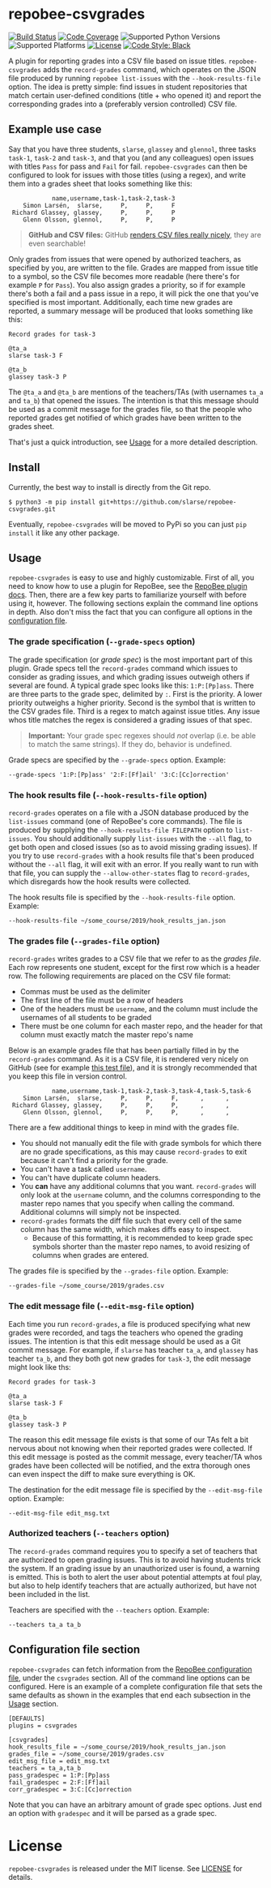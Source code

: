 # repobee-csvgrades

[![Build Status](https://travis-ci.com/slarse/repobee-csvgrades.svg)](https://travis-ci.com/slarse/repobee-csvgrades)
[![Code Coverage](https://codecov.io/gh/slarse/repobee-csvgrades/branch/master/graph/badge.svg)](https://codecov.io/gh/slarse/repobee-csvgrades)
![Supported Python Versions](https://img.shields.io/badge/python-3.6%2C%203.7%2C%203.8-blue)
![Supported Platforms](https://img.shields.io/badge/platforms-Linux%2C%20macOS-blue.svg)
[![License](https://img.shields.io/badge/license-MIT-blue.svg)](LICENSE)
[![Code Style: Black](https://img.shields.io/badge/code%20style-black-000000.svg)](https://github.com/ambv/black)

A plugin for reporting grades into a CSV file based on issue titles.
`repobee-csvgrades` adds the `record-grades` command, which operates on the
JSON file produced by running `repobee list-issues` with the
`--hook-results-file` option. The idea is pretty simple: find issues in student
repositories that match certain user-defined conditions (title + who opened it)
and report the corresponding grades into a (preferably version controlled) CSV
file.

## Example use case
Say that you have three students, `slarse`, `glassey` and `glennol`, three tasks
`task-1`, `task-2` and `task-3`, and that you (and any colleagues) open issues
with titles `Pass` for pass and `Fail` for fail. `repobee-csvgrades` can then
be configured to look for issues with those titles (using a regex), and write
them into a grades sheet that looks something like this:

```
            name,username,task-1,task-2,task-3
    Simon Larsén,  slarse,     P,     P,     F
 Richard Glassey, glassey,     P,     P,     P
    Glenn Olsson, glennol,     P,     P,     P
```

> **GitHub and CSV files:** GitHub
> [renders CSV files really nicely](https://help.github.com/en/articles/rendering-csv-and-tsv-data),
> they are even searchable!

Only grades from issues that were opened by authorized teachers, as specified
by you, are written to the file. Grades are mapped from issue title to a
symbol, so the CSV file becomes more readable (here there's for example `P` for
`Pass`). You also assign grades a priority, so if for example there's both a
fail and a pass issue in a repo, it will pick the one that you've specified is
most important.  Additionally, each time new grades are reported, a summary
message will be produced that looks something like this:

```
Record grades for task-3

@ta_a
slarse task-3 F

@ta_b
glassey task-3 P
```

The `@ta_a` and `@ta_b` are mentions of the teachers/TAs (with usernames `ta_a`
and `ta_b`) that opened the issues. The intention is that this message should be
used as a commit message for the grades file, so that the people who reported
grades get notified of which grades have been written to the grades sheet.

That's just a quick introduction, see [Usage](#usage) for a more detailed
description.

## Install
Currently, the best way to install is directly from the Git repo.

```
$ python3 -m pip install git+https://github.com/slarse/repobee-csvgrades.git
```

Eventually, `repobee-csvgrades` will be moved to PyPi so you can just `pip
install` it like any other package.

## Usage
`repobee-csvgrades` is easy to use and highly customizable. First of all, you
need to know how to use a plugin for RepoBee, see the
[RepoBee plugin docs](https://repobee.readthedocs.io/en/stable/plugins.html).
Then, there are a few key parts to familiarize yourself with before using it,
however. The following sections explain the command line options in depth. Also
don't miss the fact that you can configure all options in the
[configuration file](#configuration-file-section).

### The grade specification (`--grade-specs` option)
The grade specification (or _grade spec_) is the most important part of this
plugin. Grade specs tell the `record-grades` command which issues to consider as
grading issues, and which grading issues outweigh others if several are found. A
typical grade spec looks like this: `1:P:[Pp]ass`. There are three parts to the
grade spec, delimited by `:`. First is the priority. A lower priority outweighs
a higher priority. Second is the symbol that is written to the CSV grades file.
Third is a regex to match against issue titles. Any issue whos title matches the
regex is considered a grading issues of that spec.

> **Important:** Your grade spec regexes should _not_ overlap (i.e. be able to
> match the same strings). If they do, behavior is undefined.

Grade specs are specified by the `--grade-specs` option. Example:

```
--grade-specs '1:P:[Pp]ass' '2:F:[Ff]ail' '3:C:[Cc]orrection'
```

### The hook results file (`--hook-results-file` option)
`record-grades` operates on a file with a JSON database produced by the
`list-issues` command (one of RepoBee's core commands). The file is produced by
supplying the `--hook-results-file FILEPATH` option to `list-issues`. You
should additionally supply `list-issues` with the `--all` flag, to get both open
and closed issues (so as to avoid missing grading issues). If you try to use
`record-grades` with a hook results file that's been produced without the
`--all` flag, it will exit with an error. If you really want to run with that
file, you can supply the `--allow-other-states` flag to `record-grades`, which
disregards how the hook results were collected.

The hook results file is specified by the `--hook-results-file` option. Example:

```
--hook-results-file ~/some_course/2019/hook_results_jan.json
```

### The grades file (`--grades-file` option)
`record-grades` writes grades to a CSV file that we refer to as the _grades
file_. Each row represents one student, except for the first row which is a
header row. The following requirements are placed on the CSV file format:

* Commas must be used as the delimiter
* The first line of the file must be a row of headers
* One of the headers must be `username`, and the column must include the
  usernames of all students to be graded
* There must be one column for each master repo, and the header for that column
  must exactly match the master repo's name

Below is an example grades file that has been partially filled in by the
`record-grades` command. As it is a CSV file, it is rendered very nicely on
GitHub (see for example [this test file](/tests/expected_grades.csv)), and it
is strongly recommended that you keep this file in version control.

```
            name,username,task-1,task-2,task-3,task-4,task-5,task-6
    Simon Larsén,  slarse,     P,     P,     F,      ,      ,  
 Richard Glassey, glassey,     P,     P,     P,      ,      ,  
    Glenn Olsson, glennol,     P,     P,     P,      ,      ,  
```

There are a few additional things to keep in mind with the grades file.

* You should not manually edit the file with grade symbols for which there are
  no grade specifications, as this may cause `record-grades` to exit because it
  can't find a priority for the grade.
* You can't have a task called `username`.
* You can't have duplicate column headers.
* You **can** have any additional columns that you want. `record-grades` will
  only look at the `username` column, and the columns corresponding to the
  master repo names that you specify when calling the command. Additional
  columns will simply not be inspected.
* `record-grades` formats the diff file such that every cell of the same column
  has the same width, which makes diffs easy to inspect.
  - Because of this formatting, it is recommended to keep grade spec symbols
    shorter than the master repo names, to avoid resizing of columns when grades
    are entered.

The grades file is specified by the `--grades-file` option. Example:

```
--grades-file ~/some_course/2019/grades.csv
```

### The edit message file (`--edit-msg-file` option)
Each time you run `record-grades`, a file is produced specifying what new grades
were recorded, and tags the teachers who opened the grading issues. The
intention is that this edit message should be used as a Git commit message. For
example, if `slarse` has teacher `ta_a`, and `glassey` has teacher `ta_b`, and
they both got new grades for `task-3`, the edit message might look like ths:

```
Record grades for task-3

@ta_a
slarse task-3 F

@ta_b
glassey task-3 P
```

The reason this edit message file exists is that some of our TAs felt a bit
nervous about not knowing when their reported grades were collected. If this
edit message is posted as the commit message, every teacher/TA whos grades have
been collected will be notified, and the extra thorough ones can even inspect
the diff to make sure everything is OK.

The destination for the edit message file is specified by the `--edit-msg-file`
option. Example:

```
--edit-msg-file edit_msg.txt
```

### Authorized teachers (`--teachers` option)
The `record-grades` command requires you to specify a set of teachers that are
authorized to open grading issues. This is to avoid having students trick the
system. If an grading issue by an unauthorized user is found, a warning is
emitted. This is both to alert the user about potential attempts at foul play,
but also to help identify teachers that are actually authorized, but have not
been included in the list.

Teachers are specified with the `--teachers` option. Example:

```
--teachers ta_a ta_b
```

## Configuration file section
`repobee-csvgrades` can fetch information from the
[RepoBee configuration file](https://repobee.readthedocs.io/en/stable/configuration.html#configuration-file),
under the `csvgrades` section. All of the command line options can be
configured. Here is an example of a complete configuration file that sets
the same defaults as shown in the examples that end each subsection in the
[Usage](#usage) section.

```
[DEFAULTS]
plugins = csvgrades

[csvgrades]
hook_results_file = ~/some_course/2019/hook_results_jan.json
grades_file = ~/some_course/2019/grades.csv
edit_msg_file = edit_msg.txt
teachers = ta_a,ta_b
pass_gradespec = 1:P:[Pp]ass
fail_gradespec = 2:F:[Ff]ail
corr_gradespec = 3:C:[Cc]orrection
```

Note that you can have an arbitrary amount of grade spec options. Just end an
option with `gradespec` and it will be parsed as a grade spec.

# License
`repobee-csvgrades` is released under the MIT license. See [LICENSE](LICENSE)
for details.
